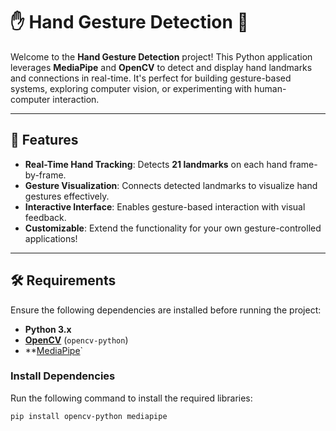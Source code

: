 # ✋ Hand Gesture Detection 🚀  

Welcome to the **Hand Gesture Detection** project! This Python application leverages **MediaPipe** and **OpenCV** to detect and display hand landmarks and connections in real-time. It's perfect for building gesture-based systems, exploring computer vision, or experimenting with human-computer interaction.  

---

## 🌟 Features  
- **Real-Time Hand Tracking**: Detects **21 landmarks** on each hand frame-by-frame.  
- **Gesture Visualization**: Connects detected landmarks to visualize hand gestures effectively.  
- **Interactive Interface**: Enables gesture-based interaction with visual feedback.  
- **Customizable**: Extend the functionality for your own gesture-controlled applications!  

---

## 🛠️ Requirements  

Ensure the following dependencies are installed before running the project:  
- **Python 3.x**  
- **[OpenCV](https://opencv.org/)** (`opencv-python`)  
- **[MediaPipe](https://google.github.io/mediapipe/)`

### Install Dependencies  
Run the following command to install the required libraries:  
```bash
pip install opencv-python mediapipe
